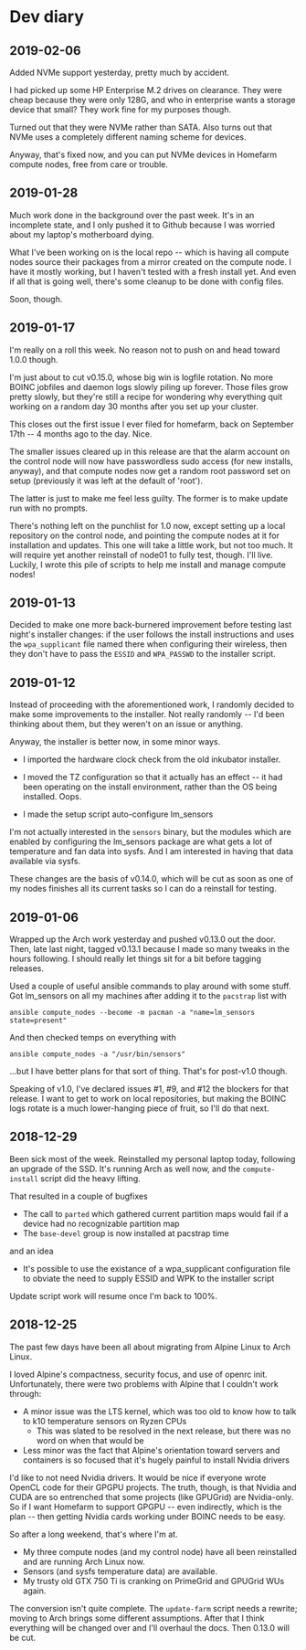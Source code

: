 # Dev diary

## 2019-02-06

Added NVMe support yesterday, pretty much by accident.

I had picked up some HP Enterprise M.2 drives on clearance. They were
cheap because they were only 128G, and who in enterprise wants a
storage device that small? They work fine for my purposes though.

Turned out that they were NVMe rather than SATA. Also turns out that
NVMe uses a completely different naming scheme for devices.

Anyway, that's fixed now, and you can put NVMe devices in Homefarm
compute nodes, free from care or trouble.



## 2019-01-28

Much work done in the background over the past week. It's in an
incomplete state, and I only pushed it to Github because I was worried
about my laptop's motherboard dying.

What I've been working on is the local repo -- which is having all
compute nodes source their packages from a mirror created on the
compute node. I have it mostly working, but I haven't tested with a
fresh install yet. And even if all that is going well, there's some
cleanup to be done with config files.

Soon, though.



## 2019-01-17

I'm really on a roll this week. No reason not to push on and head
toward 1.0.0 though.

I'm just about to cut v0.15.0, whose big win is logfile rotation. No
more BOINC jobfiles and daemon logs slowly piling up forever. Those
files grow pretty slowly, but they're still a recipe for wondering why
everything quit working on a random day 30 months after you set up
your cluster.

This closes out the first issue I ever filed for homefarm, back on
September 17th -- 4 months ago to the day. Nice.

The smaller issues cleared up in this release are that the alarm
account on the control node will now have passwordless sudo access
(for new installs, anyway), and that compute nodes now get a random
root password set on setup (previously it was left at the default of
'root').

The latter is just to make me feel less guilty. The former is to make
update run with no prompts.

There's nothing left on the punchlist for 1.0 now, except setting up a
local repository on the control node, and pointing the compute nodes
at it for installation and updates. This one will take a little work,
but not too much. It will require yet another reinstall of node01 to
fully test, though. I'll live. Luckily, I wrote this pile of scripts
to help me install and manage compute nodes!



## 2019-01-13

Decided to make one more back-burnered improvement before testing last
night's installer changes: if the user follows the install
instructions and uses the `wpa_supplicant` file named there when
configuring their wireless, then they don't have to pass the `ESSID`
and `WPA_PASSWD` to the installer script.



## 2019-01-12

Instead of proceeding with the aforementioned work, I randomly decided
to make some improvements to the installer. Not really randomly -- I'd
been thinking about them, but they weren't on an issue or anything.

Anyway, the installer is better now, in some minor ways.

* I imported the hardware clock check from the old inkubator installer.

* I moved the TZ configuration so that it actually has an effect -- it
  had been operating on the install environment, rather than the OS
  being installed. Oops.

* I made the setup script auto-configure lm_sensors

I'm not actually interested in the `sensors` binary, but the modules
which are enabled by configuring the lm_sensors package are what gets
a lot of temperature and fan data into sysfs. And I am interested in
having that data available via sysfs.

These changes are the basis of v0.14.0, which will be cut as soon as
one of my nodes finishes all its current tasks so I can do a reinstall
for testing.


## 2019-01-06

Wrapped up the Arch work yesterday and pushed v0.13.0 out the
door. Then, late last night, tagged v0.13.1 because I made so many
tweaks in the hours following. I should really let things sit for a
bit before tagging releases.

Used a couple of useful ansible commands to play around with some
stuff. Got lm_sensors on all my machines after adding it to the
`pacstrap` list with

`ansible compute_nodes --become -m pacman -a "name=lm_sensors state=present"`

And then checked temps on everything with

`ansible compute_nodes -a "/usr/bin/sensors"`

...but I have better plans for that sort of thing. That's for
post-v1.0 though.

Speaking of v1.0, I've declared issues #1, #9, and #12 the blockers
for that release. I want to get to work on local repositories, but
making the BOINC logs rotate is a much lower-hanging piece of fruit,
so I'll do that next.


## 2018-12-29

Been sick most of the week. Reinstalled my personal laptop today,
following an upgrade of the SSD. It's running Arch as well now, and
the `compute-install` script did the heavy lifting.

That resulted in a couple of bugfixes

* The call to `parted` which gathered current partition maps would
  fail if a device had no recognizable partition map
* The `base-devel` group is now installed at pacstrap time

and an idea

* It's possible to use the existance of a wpa_supplicant configuration
  file to obviate the need to supply ESSID and WPK to the installer
  script

Update script work will resume once I'm back to 100%.


## 2018-12-25

The past few days have been all about migrating from Alpine Linux to
Arch Linux.

I loved Alpine's compactness, security focus, and use of openrc
init. Unfortunately, there were two problems with Alpine that I
couldn't work through:

* A minor issue was the LTS kernel, which was too old to know how to
  talk to k10 temperature sensors on Ryzen CPUs
    * This was slated to be resolved in the next release, but there
      was no word on when that would be
* Less minor was the fact that Alpine's orientation toward servers and
  containers is so focused that it's hugely painful to install Nvidia
  drivers

I'd like to not need Nvidia drivers. It would be nice if everyone
wrote OpenCL code for their GPGPU projects. The truth, though, is that
Nvidia and CUDA are so entrenched that some projects (like GPUGrid)
are Nvidia-only. So if I want Homefarm to support GPGPU -- even
indirectly, which is the plan -- then getting Nvidia cards working
under BOINC needs to be easy.

So after a long weekend, that's where I'm at.

* My three compute nodes (and my control node) have all been
  reinstalled and are running Arch Linux now.
* Sensors (and sysfs temperature data) are available.
* My trusty old GTX 750 Ti is cranking on PrimeGrid and GPUGrid WUs
  again.

The conversion isn't quite complete. The `update-farm` script needs a
rewrite; moving to Arch brings some different assumptions. After that
I think everything will be changed over and I'll overhaul the
docs. Then 0.13.0 will be cut.
